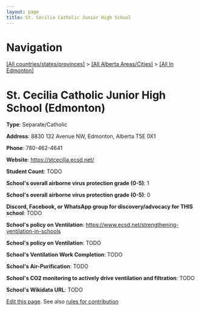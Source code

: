 ```yaml
---
layout: page
title: St. Cecilia Catholic Junior High School
---
```

# Navigation

[[All countries/states/provinces]](../../..) > [[All Alberta Areas/Cities]](../..) > [[All In Edmonton]](..)

# St. Cecilia Catholic Junior High School (Edmonton)

**Type**: Separate/Catholic

**Address**: 8830 132 Avenue NW, Edmonton, Alberta T5E 0X1

**Phone**: 780-462-4641

**Website**: <https://stcecilia.ecsd.net/>

**Student Count**: TODO

**School's overall airborne virus protection grade (0-5)**: 1

**School's overall airborne virus protection grade (0-5)**: 0

**Discord, Facebook, or WhatsApp group for discovery/advocacy for THIS school**: TODO

**School's policy on Ventilation**: <https://www.ecsd.net/strengthening-ventilation-in-schools>

**School's policy on Ventilation**: TODO

**School's Ventilation Work Completion**: TODO

**School's Air-Purification**: TODO

**School's CO2 monitoring to actively drive ventilation and filtration**: TODO

**School's Wikidata URL**: TODO


[Edit this page](https://github.com/ventilate-schools/AB/edit/main/./Edmonton/St._Cecilia_Catholic_Junior_High_School.md). See also [rules for contribution](../../../contribution-rules/)